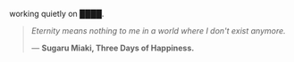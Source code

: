 working quietly on ████.


<!--QUOTE_START-->
> *Eternity means nothing to me in a world where I don't exist anymore.*  
>
>
> — **Sugaru Miaki, Three Days of Happiness.**
<!--QUOTE_END-->
<!-- last updated: 2025-10-31T01:53:51.330635+00:00 -->
